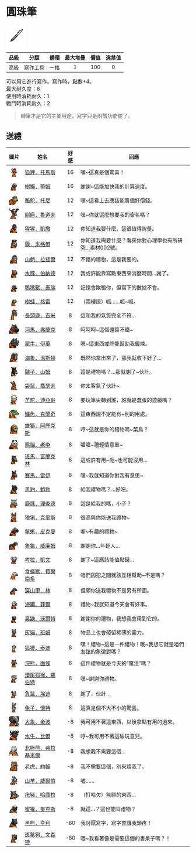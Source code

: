 # 圓珠筆

![img](images/item_pic_YZB.png)

|品級|分類|體積|最大堆疊|價值|違禁值|
|:--:|:--:|:--:|:--:|:--:|:--:|
|高級|寫作工具|一格|1|100|0|

可以用它進行寫作。寫作時，點數+4。\
最大耐久度：8\
使用時消耗耐久：1\
戰鬥時消耗耐久：2

> 轉筆才是它的主要用途，寫字只是附贈功能罷了。

## 送禮

|圖片|姓名|好感|回應|
|:--:|--|:--:|--|
|![img](images/fox.png)|[狐貍．托馬斯](狐貍．托馬斯.md)|16|嘿\~這真是個驚喜！|
|![img](images/sloth.png)|[樹懶．蒂姆](樹懶．蒂姆.md)|16|謝謝\~這能加快我的計算速度。|
|![img](images/camel.png)|[駱駝．托尼](駱駝．托尼.md)|12|嘿\~這看上去應該能賣個好價錢。|
|![img](images/reindeer.png)|[馴鹿．魯道夫](馴鹿．魯道夫.md)|12|嘿\~你就這麼想要我的簽名嗎？|
|![img](images/chimpanzee.png)|[猩猩．凱撒](猩猩．凱撒.md)|12|你知道我要什麼，這很值得誇獎。|
|![img](images/tapir.png)|[貘．米格爾](貘．米格爾.md)|12|你知道我需要什麼？看來你對心理學也有所研究…素材002號。|
|![img](images/Mandrill.png)|[山魈．拉斐爾](山魈．拉斐爾.md)|12|不錯的禮物，這是我要的。|
|![img](images/Capybara.png)|[水豚．伯納德](水豚．伯納德.md)|12|我或許能靠寫點東西來消磨時間…謝了。|
|![img](images/platypus.png)|[鴨嘴獸．泰瑞](鴨嘴獸．泰瑞.md)|12|記憶會欺騙你，但寫下的數據不會。|
|![img](images/Treefrog.png)|[樹蛙．格雷](樹蛙．格雷.md)|12|（兩棲語）呱……呱\~呱。|
|![img](images/giraffe.png)|[長頸鹿．吉米](長頸鹿．吉米.md)|8|這和我的氣質完全不符…|
|![img](images/hippopotamus.png)|[河馬．弗蘭克](河馬．弗蘭克.md)|8|呵呵呵\~這個還算不錯\~|
|![img](images/rhinoceros.png)|[犀牛．伊萬](犀牛．伊萬.md)|8|嗯\~這東西或許能幫助我鍛煉。|
|![img](images/walrus.png)|[海象．溫斯頓](海象．溫斯頓.md)|8|既然你拿出來了，那我就收下好了…|
|![img](images/donkey.png)|[驢子．山姆](驢子．山姆.md)|8|這是禮物嗎？…那就謝了\~伙計。|
|![img](images/kangaroo.png)|[袋鼠．喬瑟夫](袋鼠．喬瑟夫.md)|8|你太客氣了伙計\~|
|![img](images/Alpaca.png)|[羊駝．迪亞哥](羊駝．迪亞哥.md)|8|要玩筆尖轉到誰，誰就是蠢蛋的遊戲嗎？|
|![img](images/crocodile.png)|[鱷魚．克蘭奇](鱷魚．克蘭奇.md)|8|這東西說不定能有\~別的用處。|
|![img](images/lion.png)|[雄獅．阿歷克斯](雄獅．阿歷克斯.md)|8|哼\~這就是你的禮物嗎\~菜鳥？|
|![img](images/panda.png)|[熊貓．老李](熊貓．老李.md)|8|嚯嚯\~禮輕情意重\~|
|![img](images/zebra.png)|[斑馬．富蘭克林](斑馬．富蘭克林.md)|8|這或許有用\~呃\~也可能沒用…|
|![img](images/horse.png)|[賽馬．雷伊](賽馬．雷伊.md)|8|嘿\~我就知道你對我有意思\~|
|![img](images/BlackPanther.png)|[黑豹．鮑勃](黑豹．鮑勃.md)|8|給我禮物嗎？…好吧。|
|![img](images/DeerDolphin.png)|[鹿豚．理查德](鹿豚．理查德.md)|8|這是給我的嗎，小子？|
|![img](images/Lynx.png)|[猞猁．克里斯](猞猁．克里斯.md)|8|很高興你能送我禮物\~|
|![img](images/MarineIguana.png)|[鬣蜥．皮克曼](鬣蜥．皮克曼.md)|8|嘶\~有趣的禮物\~|
|![img](images/Tortoise.png)|[象龜．威廉姆](象龜．威廉姆.md)|8|謝謝你…年輕人…|
|![img](images/Koala.png)|[考拉．凱文](考拉．凱文.md)|8|謝了\~這應該能值點錢…|
|![img](images/Anteater.png)|[食蟻獸．費爾南多](食蟻獸．費爾南多.md)|8|咱們囚犯之間就該互相幫助\~不是嗎？|
|![img](images/pangolin.png)|[穿山甲．林](穿山甲．林.md)|8|但願你送我禮物不是另有所圖。|
|![img](images/SeaOtter.png)|[海獺．菲爾](海獺．菲爾.md)|8|禮物\~我就知道今天會有好事。|
|![img](images/skunk.png)|[臭鼬．沃爾特](臭鼬．沃爾特.md)|8|謝謝你的禮物，我想我會用到它的。|
|![img](images/cat.png)|[灰貓．班姆](灰貓．班姆.md)|8|物品上也會殘留稀薄的靈力。|
|![img](images/meerkat.png)|[狐獴．泰迪](狐獴．泰迪.md)|8|嘿！禮物\~這是一件禮物！哦\~我想它就是咱們友誼的象徵對嗎？|
|![img](images/Raccoon.png)|[浣熊．面條](浣熊．面條.md)|8|這件禮物就是今天的“賭注”嗎？|
|![img](images/RingTailedLemur.png)|[環尾狐猴．羅伯特](環尾狐猴．羅伯特.md)|8|嘿\~謝謝你禮物。|
|![img](images/Possum.png)|[負鼠．埃迪](負鼠．埃迪.md)|8|謝了，伙計…|
|![img](images/rabbit.png)|[兔子．懷特](兔子．懷特.md)|8|這真是個不大不小的驚喜。|
|![img](images/elephant.png)|[大象．金波](大象．金波.md)|-8|我可用不著這東西，以後拿點有用的過來。|
|![img](images/AfricanBuffalo.png)|[水牛．比爾](水牛．比爾.md)|-8|哼\~我可用不著這破玩意兒。|
|![img](images/PolarBear.png)|[北極熊．弗拉基米爾](北極熊．弗拉基米爾.md)|-8|我想我不需要這個…|
|![img](images/tiger.png)|[老虎．約翰](老虎．約翰.md)|-8|我不需要這個，別來煩我了。|
|![img](images/goat.png)|[山羊．威爾伯](山羊．威爾伯.md)|-8|噓……|
|![img](images/Warthog.png)|[疣豬．哈庫拉](疣豬．哈庫拉.md)|-8|（打哈欠）無聊的東西…|
|![img](images/HoneyBadger.png)|[蜜獾．麥克斯](蜜獾．麥克斯.md)|-8|就這…？這也能叫禮物？|
|![img](images/BlackBear.png)|[黑熊．亨利](黑熊．亨利.md)|-80|我討厭寫字，寫字會讓我頭疼！|
|![img](images/SpottedHyaena.png)|[斑鬣狗．文森特](斑鬣狗．文森特.md)|-80|喂\~我看著像是需要這個的書呆子嗎？！|

